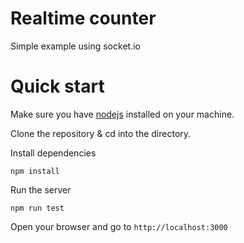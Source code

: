 # Realtime counter
Simple example using socket.io

# Quick start
Make sure you have [nodejs](https://nodejs.org) installed on your machine.  

Clone the repository & cd into the directory.

Install dependencies
```
npm install
```

Run the server
```
npm run test
```

Open your browser and go to `http://localhost:3000`
